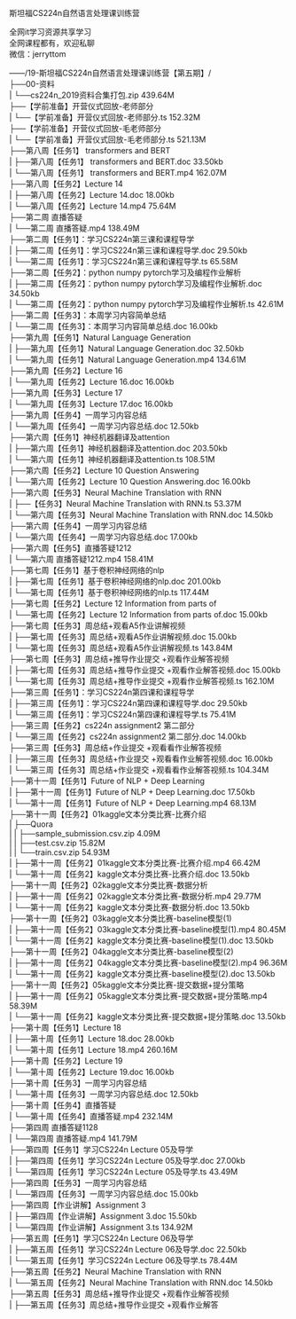 斯坦福CS224n自然语言处理课训练营

全网it学习资源共享学习<br>全网课程都有，欢迎私聊<br>微信：jerryttom<br>

——/19-斯坦福CS224n自然语言处理课训练营【第五期】/<br> ├──00-资料<br> | └──cs224n_2019资料合集打包.zip 439.64M<br> ├──【学前准备】开营仪式回放-老师部分<br> | └──【学前准备】开营仪式回放-老师部分.ts 152.32M<br> ├──【学前准备】开营仪式回放-毛老师部分<br> | └──【学前准备】开营仪式回放-毛老师部分.ts 521.13M<br> ├──第八周【任务1】 transformers and BERT<br> | ├──第八周【任务1】 transformers and BERT.doc 33.50kb<br> | └──第八周【任务1】 transformers and BERT.mp4 162.07M<br> ├──第八周【任务2】Lecture 14<br> | ├──第八周【任务2】Lecture 14.doc 18.00kb<br> | └──第八周【任务2】Lecture 14.mp4 75.64M<br> ├──第二周 直播答疑<br> | └──第二周 直播答疑.mp4 138.49M<br> ├──第二周【任务1】：学习CS224n第三课和课程导学<br> | ├──第二周【任务1】：学习CS224n第三课和课程导学.doc 29.50kb<br> | └──第二周【任务1】：学习CS224n第三课和课程导学.ts 65.58M<br> ├──第二周【任务2】：python numpy pytorch学习及编程作业解析<br> | ├──第二周【任务2】：python numpy pytorch学习及编程作业解析.doc 34.50kb<br> | └──第二周【任务2】：python numpy pytorch学习及编程作业解析.ts 42.61M<br> ├──第二周【任务3】：本周学习内容简单总结<br> | └──第二周【任务3】：本周学习内容简单总结.doc 16.00kb<br> ├──第九周【任务1】Natural Language Generation<br> | ├──第九周【任务1】Natural Language Generation.doc 32.50kb<br> | └──第九周【任务1】Natural Language Generation.mp4 134.61M<br> ├──第九周【任务2】Lecture 16<br> | └──第九周【任务2】Lecture 16.doc 16.00kb<br> ├──第九周【任务3】Lecture 17<br> | └──第九周【任务3】Lecture 17.doc 16.00kb<br> ├──第九周【任务4】一周学习内容总结<br> | └──第九周【任务4】一周学习内容总结.doc 12.50kb<br> ├──第六周【任务1】神经机器翻译及attention<br> | ├──第六周【任务1】神经机器翻译及attention.doc 203.50kb<br> | └──第六周【任务1】神经机器翻译及attention.ts 108.51M<br> ├──第六周【任务2】Lecture 10 Question Answering<br> | └──第六周【任务2】Lecture 10 Question Answering.doc 16.00kb<br> ├──第六周【任务3】Neural Machine Translation with RNN<br> | ├──【任务3】Neural Machine Translation with RNN.ts 53.37M<br> | └──第六周【任务3】Neural Machine Translation with RNN.doc 14.50kb<br> ├──第六周【任务4】一周学习内容总结<br> | └──第六周【任务4】一周学习内容总结.doc 17.00kb<br> ├──第六周【任务5】直播答疑1212<br> | └──第六周 直播答疑1212.mp4 158.41M<br> ├──第七周【任务1】基于卷积神经网络的nlp<br> | ├──第七周【任务1】基于卷积神经网络的nlp.doc 201.00kb<br> | └──第七周【任务1】基于卷积神经网络的nlp.ts 117.44M<br> ├──第七周【任务2】Lecture 12 Information from parts of<br> | └──第七周【任务2】Lecture 12 Information from parts of.doc 15.00kb<br> ├──第七周【任务3】周总结+观看A5作业讲解视频<br> | ├──第七周【任务3】周总结+观看A5作业讲解视频.doc 15.00kb<br> | └──第七周【任务3】周总结+观看A5作业讲解视频.ts 143.84M<br> ├──第七周【任务3】周总结+推导作业提交 +观看作业解答视频<br> | ├──第七周【任务3】周总结+推导作业提交 +观看作业解答视频.doc 15.00kb<br> | └──第七周【任务3】周总结+推导作业提交 +观看作业解答视频.ts 162.10M<br> ├──第三周【任务1】：学习CS224n第四课和课程导学<br> | ├──第三周【任务1】：学习CS224n第四课和课程导学.doc 29.50kb<br> | └──第三周【任务1】：学习CS224n第四课和课程导学.ts 75.41M<br> ├──第三周【任务2】cs224n assignment2 第二部分<br> | └──第三周【任务2】cs224n assignment2 第二部分.doc 14.00kb<br> ├──第三周【任务3】周总结+作业提交 +观看看作业解答视频<br> | ├──第三周【任务3】周总结+作业提交 +观看看作业解答视频.doc 16.00kb<br> | └──第三周【任务3】周总结+作业提交 +观看看作业解答视频.ts 104.34M<br> ├──第十一周【任务1】Future of NLP + Deep Learning<br> | ├──第十一周【任务1】Future of NLP + Deep Learning.doc 17.50kb<br> | └──第十一周【任务1】Future of NLP + Deep Learning.mp4 68.13M<br> ├──第十一周【任务2】01kaggle文本分类比赛-比赛介绍<br> | ├──Quora<br> | | ├──sample_submission.csv.zip 4.09M<br> | | ├──test.csv.zip 15.82M<br> | | └──train.csv.zip 54.93M<br> | ├──第十一周【任务2】01kaggle文本分类比赛-比赛介绍.mp4 66.42M<br> | └──第十一周【任务2】kaggle文本分类比赛-比赛介绍.doc 13.50kb<br> ├──第十一周【任务2】02kaggle文本分类比赛-数据分析<br> | ├──第十一周【任务2】02kaggle文本分类比赛-数据分析.mp4 29.77M<br> | └──第十一周【任务2】kaggle文本分类比赛-数据分析.doc 13.50kb<br> ├──第十一周【任务2】03kaggle文本分类比赛-baseline模型(1)<br> | ├──第十一周【任务2】03kaggle文本分类比赛-baseline模型(1).mp4 80.45M<br> | └──第十一周【任务2】kaggle文本分类比赛-baseline模型(1).doc 13.50kb<br> ├──第十一周【任务2】04kaggle文本分类比赛-baseline模型(2)<br> | ├──第十一周【任务2】04kaggle文本分类比赛-baseline模型(2).mp4 96.36M<br> | └──第十一周【任务2】kaggle文本分类比赛-baseline模型(2).doc 13.50kb<br> ├──第十一周【任务2】05kaggle文本分类比赛-提交数据+提分策略<br> | ├──第十一周【任务2】05kaggle文本分类比赛-提交数据+提分策略.mp4 58.39M<br> | └──第十一周【任务2】kaggle文本分类比赛-提交数据+提分策略.doc 13.50kb<br> ├──第十周【任务1】Lecture 18<br> | ├──第十周【任务1】Lecture 18.doc 28.00kb<br> | └──第十周【任务1】Lecture 18.mp4 260.16M<br> ├──第十周【任务2】Lecture 19<br> | └──第十周【任务2】Lecture 19.doc 16.00kb<br> ├──第十周【任务3】一周学习内容总结<br> | └──第十周【任务3】一周学习内容总结.doc 12.50kb<br> ├──第十周【任务4】直播答疑<br> | └──第十周【任务4】直播答疑.mp4 232.14M<br> ├──第四周 直播答疑1128<br> | └──第四周 直播答疑.mp4 141.79M<br> ├──第四周【任务1】学习CS224n Lecture 05及导学<br> | ├──第四周【任务1】学习CS224n Lecture 05及导学.doc 27.00kb<br> | └──第四周【任务1】学习CS224n Lecture 05及导学.ts 43.49M<br> ├──第四周【任务3】一周学习内容总结<br> | └──第四周【任务3】一周学习内容总结.doc 15.00kb<br> ├──第四周【作业讲解】Assignment 3<br> | ├──第四周【作业讲解】Assignment 3.doc 15.50kb<br> | └──第四周【作业讲解】Assignment 3.ts 134.92M<br> ├──第五周【任务1】学习CS224n Lecture 06及导学<br> | ├──第五周【任务1】学习CS224n Lecture 06及导学.doc 22.50kb<br> | └──第五周【任务1】学习CS224n Lecture 06及导学.ts 78.44M<br> ├──第五周【任务2】Neural Machine Translation with RNN<br> | └──第五周【任务2】Neural Machine Translation with RNN.doc 14.50kb<br> ├──第五周【任务3】周总结+推导作业提交 +观看作业解答视频<br> | ├──第五周【任务3】周总结+推导作业提交 +观看作业解答